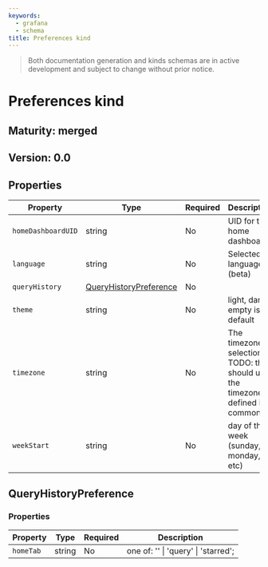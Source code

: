 ```yaml
---
keywords:
  - grafana
  - schema
title: Preferences kind
---
```

> Both documentation generation and kinds schemas are in active development and subject to change without prior notice.

# Preferences kind

## Maturity: merged
## Version: 0.0

## Properties

| Property           | Type                                              | Required | Description                                                                     |
|--------------------|---------------------------------------------------|----------|---------------------------------------------------------------------------------|
| `homeDashboardUID` | string                                            | No       | UID for the home dashboard                                                      |
| `language`         | string                                            | No       | Selected language (beta)                                                        |
| `queryHistory`     | [QueryHistoryPreference](#queryhistorypreference) | No       |                                                                                 |
| `theme`            | string                                            | No       | light, dark, empty is default                                                   |
| `timezone`         | string                                            | No       | The timezone selection<br/>TODO: this should use the timezone defined in common |
| `weekStart`        | string                                            | No       | day of the week (sunday, monday, etc)                                           |

## QueryHistoryPreference

### Properties

| Property  | Type   | Required | Description                                 |
|-----------|--------|----------|---------------------------------------------|
| `homeTab` | string | No       | one of: '' &#124; 'query' &#124; 'starred'; |


